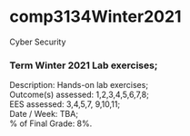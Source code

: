 # comp3134Winter2021
Cyber Security

### Term Winter 2021 Lab exercises; 

Description:            Hands-on lab exercises;  
Outcome(s) assessed:    1,2,3,4,5,6,7,8;  
EES assessed:           3,4,5,7, 9,10,11;  
Date / Week:            TBA;  
% of Final Grade:       8%.
